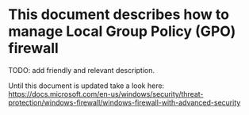 
# This document describes how to manage Local Group Policy (GPO) firewall

TODO: add friendly and relevant description.

Until this document is updated take a look here:\
https://docs.microsoft.com/en-us/windows/security/threat-protection/windows-firewall/windows-firewall-with-advanced-security
